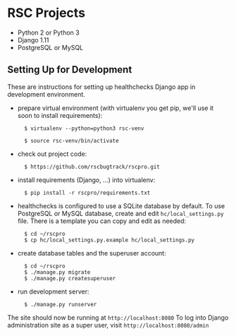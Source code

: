 # RSC Projects

* Python 2 or Python 3
* Django 1.11
* PostgreSQL or MySQL

## Setting Up for Development

These are instructions for setting up healthchecks Django app
in development environment.



* prepare virtual environment
  (with virtualenv you get pip, we'll use it soon to install requirements):

        $ virtualenv --python=python3 rsc-venv

        $ source rsc-venv/bin/activate

* check out project code:

        $ https://github.com/rscbugtrack/rscpro.git

* install requirements (Django, ...) into virtualenv:

        $ pip install -r rscpro/requirements.txt

* healthchecks is configured to use a SQLite database by default. To use
  PostgreSQL or MySQL database, create and edit `hc/local_settings.py` file.
  There is a template you can copy and edit as needed:

        $ cd ~/rscpro
        $ cp hc/local_settings.py.example hc/local_settings.py

* create database tables and the superuser account:

        $ cd ~/rscpro
        $ ./manage.py migrate
        $ ./manage.py createsuperuser

* run development server:

        $ ./manage.py runserver

The site should now be running at `http://localhost:8080`
To log into Django administration site as a super user,
visit `http://localhost:8080/admin`






